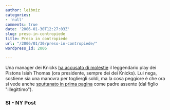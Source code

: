 ```yaml
---
author: leibniz
categories:
- 'null'
comments: true
date: '2006-01-30T12:27:03Z'
slug: preso-in-contropiede
title: Preso in contropiede
url: "/2006/01/30/preso-in-contropiede/"
wordpress_id: 2006

---
```

Una manager dei Knicks [ha accusato di molestie](http://sportsillustrated.cnn.com/2006/basketball/nba/01/25/thomas.ap/?cnn=yes) il leggendario play dei Pistons Isiah Thomas (ora presidente, sempre dei dei Knicks). Lui nega, sostiene sia una manovra per togliergli soldi, ma la cosa peggiore è che ora si vede anche [sputtanato in prima pagina](http://www.nypost.com/news/regionalnews/62547.htm) come padre assente (dal figlio "illegittimo").


### SI - NY Post
